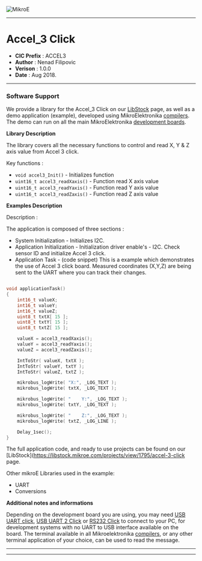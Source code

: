 ![MikroE](http://www.mikroe.com/img/designs/beta/logo_small.png)

---

# Accel_3 Click

- **CIC Prefix**  : ACCEL3
- **Author**      : Nenad Filipovic
- **Verison**     : 1.0.0
- **Date**        : Aug 2018.

---

### Software Support

We provide a library for the Accel_3 Click on our [LibStock](https://libstock.mikroe.com/projects/view/1795/accel-3-click) 
page, as well as a demo application (example), developed using MikroElektronika 
[compilers](http://shop.mikroe.com/compilers). The demo can run on all the main 
MikroElektronika [development boards](http://shop.mikroe.com/development-boards).

**Library Description**

The library covers all the necessary functions to control and read X, Y & Z axis value from Accel 3 click.

Key functions :

- ``` void accel3_Init() ``` - Initializes function
- ``` uint16_t accel3_readXaxis() ``` - Function read X axis value
- ``` uint16_t accel3_readYaxis() ``` - Function read Y axis value
- ``` uint16_t accel3_readZaxis() ``` - Function read Z axis value

**Examples Description**

Description :

The application is composed of three sections :

- System Initialization - Initializes I2C.
- Application Initialization - Initialization driver enable's - I2C. Check sensor ID and initialize Accel 3 click.
- Application Task - (code snippet) This is a example which demonstrates the use of Accel 3 click board.
     Measured coordinates (X,Y,Z) are being sent to the UART where you can track their changes.


```.c

void applicationTask()
{
    int16_t valueX;
    int16_t valueY;
    int16_t valueZ;
    uint8_t txtX[ 15 ];
    uint8_t txtY[ 15 ];
    uint8_t txtZ[ 15 ];

    valueX = accel3_readXaxis();
    valueY = accel3_readYaxis();
    valueZ = accel3_readZaxis();

    IntToStr( valueX, txtX );
    IntToStr( valueY, txtY );
    IntToStr( valueZ, txtZ );

    mikrobus_logWrite( "X:", _LOG_TEXT );
    mikrobus_logWrite( txtX, _LOG_TEXT );

    mikrobus_logWrite( "    Y:", _LOG_TEXT );
    mikrobus_logWrite( txtY, _LOG_TEXT );

    mikrobus_logWrite( "    Z:", _LOG_TEXT );
    mikrobus_logWrite( txtZ, _LOG_LINE );

    Delay_1sec();
}

```



The full application code, and ready to use projects can be found on our 
[LibStock](https://libstock.mikroe.com/projects/view/1795/accel-3-click page.

Other mikroE Libraries used in the example:

- UART
- Conversions

**Additional notes and informations**

Depending on the development board you are using, you may need 
[USB UART click](http://shop.mikroe.com/usb-uart-click), 
[USB UART 2 Click](http://shop.mikroe.com/usb-uart-2-click) or 
[RS232 Click](http://shop.mikroe.com/rs232-click) to connect to your PC, for 
development systems with no UART to USB interface available on the board. The 
terminal available in all Mikroelektronika 
[compilers](http://shop.mikroe.com/compilers), or any other terminal application 
of your choice, can be used to read the message.

---
---
